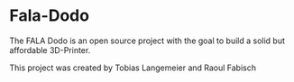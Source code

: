 # Fala-Dodo

The FALA Dodo is an open source project with the goal to build a solid but affordable 3D-Printer. 

This project was created by Tobias Langemeier and Raoul Fabisch
